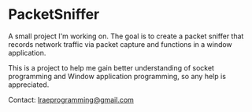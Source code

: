 # PacketSniffer
A small project I'm working on. The goal is to create a packet sniffer that records network traffic via packet capture and functions in a window application.

This is a project to help me gain better understanding of socket programming and Window application programming, so any help is appreciated.

Contact: lraeprogramming@gmail.com
